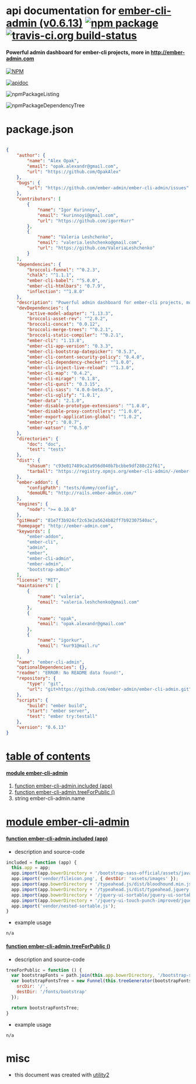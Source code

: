 # api documentation for  [ember-cli-admin (v0.6.13)](http://ember-admin.com)  [![npm package](https://img.shields.io/npm/v/npmdoc-ember-cli-admin.svg?style=flat-square)](https://www.npmjs.org/package/npmdoc-ember-cli-admin) [![travis-ci.org build-status](https://api.travis-ci.org/npmdoc/node-npmdoc-ember-cli-admin.svg)](https://travis-ci.org/npmdoc/node-npmdoc-ember-cli-admin)
#### Powerful admin dashboard for ember-cli projects, more in http://ember-admin.com

[![NPM](https://nodei.co/npm/ember-cli-admin.png?downloads=true)](https://www.npmjs.com/package/ember-cli-admin)

[![apidoc](https://npmdoc.github.io/node-npmdoc-ember-cli-admin/build/screenCapture.buildNpmdoc.browser._2Fhome_2Ftravis_2Fbuild_2Fnpmdoc_2Fnode-npmdoc-ember-cli-admin_2Ftmp_2Fbuild_2Fapidoc.html.png)](https://npmdoc.github.io/node-npmdoc-ember-cli-admin/build/apidoc.html)

![npmPackageListing](https://npmdoc.github.io/node-npmdoc-ember-cli-admin/build/screenCapture.npmPackageListing.svg)

![npmPackageDependencyTree](https://npmdoc.github.io/node-npmdoc-ember-cli-admin/build/screenCapture.npmPackageDependencyTree.svg)



# package.json

```json

{
    "author": {
        "name": "Alex Opak",
        "email": "opak.alexandr@gmail.com",
        "url": "https://github.com/OpakAlex"
    },
    "bugs": {
        "url": "https://github.com/ember-admin/ember-cli-admin/issues"
    },
    "contributors": [
        {
            "name": "Igor Kurinnoy",
            "email": "kurinnoyi@gmail.com",
            "url": "https://github.com/igorrKurr"
        },
        {
            "name": "Valeria Leshchenko",
            "email": "valeria.leshchenko@gmail.com",
            "url": "https://github.com/ValeriaLeshchenko"
        }
    ],
    "dependencies": {
        "broccoli-funnel": "^0.2.3",
        "chalk": "^1.1.1",
        "ember-cli-babel": "^5.0.0",
        "ember-cli-htmlbars": "0.7.9",
        "inflection": "^1.8.0"
    },
    "description": "Powerful admin dashboard for ember-cli projects, more in http://ember-admin.com",
    "devDependencies": {
        "active-model-adapter": "1.13.3",
        "broccoli-asset-rev": "^2.0.2",
        "broccoli-concat": "0.0.12",
        "broccoli-merge-trees": "^0.2.1",
        "broccoli-static-compiler": "^0.2.1",
        "ember-cli": "1.13.8",
        "ember-cli-app-version": "0.3.3",
        "ember-cli-bootstrap-datepicker": "0.5.3",
        "ember-cli-content-security-policy": "0.4.0",
        "ember-cli-dependency-checker": "^1.0.0",
        "ember-cli-inject-live-reload": "^1.3.0",
        "ember-cli-map": "0.4.2",
        "ember-cli-mirage": "0.1.8",
        "ember-cli-qunit": "0.3.15",
        "ember-cli-sass": "4.0.0-beta.5",
        "ember-cli-uglify": "1.0.1",
        "ember-data": "2.1.0",
        "ember-disable-prototype-extensions": "^1.0.0",
        "ember-disable-proxy-controllers": "^1.0.0",
        "ember-export-application-global": "^1.0.2",
        "ember-try": "0.0.7",
        "ember-watson": "^0.5.0"
    },
    "directories": {
        "doc": "doc",
        "test": "tests"
    },
    "dist": {
        "shasum": "c93e017489ca2a956d040b7bcbbe9df288c22f61",
        "tarball": "https://registry.npmjs.org/ember-cli-admin/-/ember-cli-admin-0.6.13.tgz"
    },
    "ember-addon": {
        "configPath": "tests/dummy/config",
        "demoURL": "http://rails.ember-admin.com/"
    },
    "engines": {
        "node": ">= 0.10.0"
    },
    "gitHead": "81e7f3b924cf2c63e2a5624b82ff7b92307540ac",
    "homepage": "http://ember-admin.com",
    "keywords": [
        "ember-addon",
        "ember-cli",
        "admin",
        "ember",
        "ember-cli-admin",
        "ember-admin",
        "bootstrap-admin"
    ],
    "license": "MIT",
    "maintainers": [
        {
            "name": "valeria",
            "email": "valeria.leshchenko@gmail.com"
        },
        {
            "name": "opak",
            "email": "opak.alexandr@gmail.com"
        },
        {
            "name": "igorkur",
            "email": "kur91@mail.ru"
        }
    ],
    "name": "ember-cli-admin",
    "optionalDependencies": {},
    "readme": "ERROR: No README data found!",
    "repository": {
        "type": "git",
        "url": "git+https://github.com/ember-admin/ember-cli-admin.git"
    },
    "scripts": {
        "build": "ember build",
        "start": "ember server",
        "test": "ember try:testall"
    },
    "version": "0.6.13"
}
```



# <a name="apidoc.tableOfContents"></a>[table of contents](#apidoc.tableOfContents)

#### [module ember-cli-admin](#apidoc.module.ember-cli-admin)
1.  [function <span class="apidocSignatureSpan">ember-cli-admin.</span>included (app)](#apidoc.element.ember-cli-admin.included)
1.  [function <span class="apidocSignatureSpan">ember-cli-admin.</span>treeForPublic ()](#apidoc.element.ember-cli-admin.treeForPublic)
1.  string <span class="apidocSignatureSpan">ember-cli-admin.</span>name



# <a name="apidoc.module.ember-cli-admin"></a>[module ember-cli-admin](#apidoc.module.ember-cli-admin)

#### <a name="apidoc.element.ember-cli-admin.included"></a>[function <span class="apidocSignatureSpan">ember-cli-admin.</span>included (app)](#apidoc.element.ember-cli-admin.included)
- description and source-code
```javascript
included = function (app) {
  this.app = app;
  app.import(app.bowerDirectory + '/bootstrap-sass-official/assets/javascripts/bootstrap.js');
  app.import('vendor/fileicon.png', { destDir: 'assets/images' });
  app.import(app.bowerDirectory + '/typeahead.js/dist/bloodhound.min.js');
  app.import(app.bowerDirectory + '/typeahead.js/dist/typeahead.jquery.js');
  app.import(app.bowerDirectory + '/jquery-ui-sortable/jquery-ui-sortable.js');
  app.import(app.bowerDirectory + '/jquery-ui-touch-punch-improved/jquery.ui.touch-punch-improved.js');
  app.import('vendor/nested-sortable.js');
}
```
- example usage
```shell
n/a
```

#### <a name="apidoc.element.ember-cli-admin.treeForPublic"></a>[function <span class="apidocSignatureSpan">ember-cli-admin.</span>treeForPublic ()](#apidoc.element.ember-cli-admin.treeForPublic)
- description and source-code
```javascript
treeForPublic = function () {
  var bootstrapFonts = path.join(this.app.bowerDirectory, '/bootstrap-sass-official/assets/fonts/bootstrap');
  var bootstrapFontsTree = new Funnel(this.treeGenerator(bootstrapFonts), {
    srcDir: '/',
    destDir: '/fonts/bootstrap'
  });

  return bootstrapFontsTree;
}
```
- example usage
```shell
n/a
```



# misc
- this document was created with [utility2](https://github.com/kaizhu256/node-utility2)
